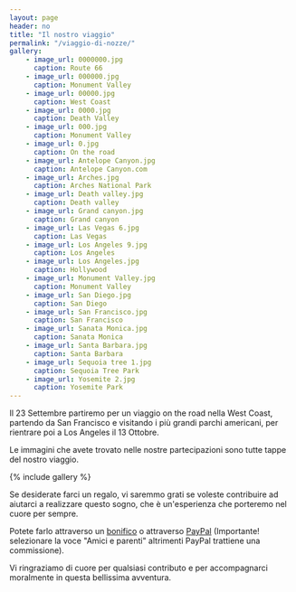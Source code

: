```yaml
---
layout: page
header: no
title: "Il nostro viaggio"
permalink: "/viaggio-di-nozze/"
gallery:
    - image_url: 0000000.jpg
      caption: Route 66
    - image_url: 000000.jpg
      caption: Monument Valley
    - image_url: 00000.jpg
      caption: West Coast
    - image_url: 0000.jpg
      caption: Death Valley
    - image_url: 000.jpg
      caption: Monument Valley
    - image_url: 0.jpg
      caption: On the road 
    - image_url: Antelope Canyon.jpg
      caption: Antelope Canyon.com
    - image_url: Arches.jpg
      caption: Arches National Park
    - image_url: Death valley.jpg
      caption: Death valley
    - image_url: Grand canyon.jpg
      caption: Grand canyon
    - image_url: Las Vegas 6.jpg
      caption: Las Vegas
    - image_url: Los Angeles 9.jpg
      caption: Los Angeles
    - image_url: Los Angeles.jpg
      caption: Hollywood
    - image_url: Monument Valley.jpg
      caption: Monument Valley
    - image_url: San Diego.jpg
      caption: San Diego
    - image_url: San Francisco.jpg
      caption: San Francisco
    - image_url: Sanata Monica.jpg
      caption: Sanata Monica
    - image_url: Santa Barbara.jpg
      caption: Santa Barbara     
    - image_url: Sequoia tree 1.jpg
      caption: Sequoia Tree Park   
    - image_url: Yosemite 2.jpg
      caption: Yosemite Park   
---
```


Il 23 Settembre partiremo per un viaggio on the road nella West Coast, partendo da San Francisco e visitando i più grandi parchi americani, per rientrare poi a Los Angeles il 13 Ottobre. 

Le immagini che avete trovato nelle nostre partecipazioni sono tutte tappe del nostro viaggio. 

{% include gallery %}

Se desiderate farci un regalo, vi saremmo grati se voleste contribuire ad aiutarci a realizzare questo sogno, che è un'esperienza che porteremo nel cuore per sempre. 

Potete farlo attraverso un <a href="../coordinate-bancarie">bonifico</a> o attraverso <a href="https://www.paypal.com/paypalme/minoum94">PayPal</a> (Importante! selezionare la voce "Amici e parenti" altrimenti PayPal trattiene una commissione). 

Vi ringraziamo di cuore per qualsiasi contributo e per accompagnarci moralmente in questa bellissima avventura.